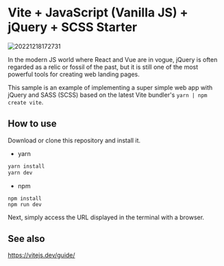 # Vite + JavaScript (Vanilla JS) + jQuery + SCSS Starter

![20221218172731](https://user-images.githubusercontent.com/102408514/208288894-6dfefa65-75cd-4f77-b8f4-8f7479c93b28.png)

In the modern JS world where React and Vue are in vogue, jQuery is often regarded as a relic or fossil of the past, but it is still one of the most powerful tools for creating web landing pages.

This sample is an example of implementing a super simple web app with jQuery and SASS (SCSS) based on the latest Vite bundler's `yarn | npm create vite`.

## How to use

Download or clone this repository and install it.

- yarn
```bash
yarn install
yarn dev
```

- npm
```
npm install
npm run dev
```

Next, simply access the URL displayed in the terminal with a browser.

## See also
https://vitejs.dev/guide/
